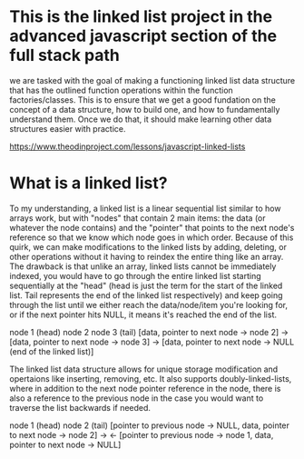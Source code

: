 # This is the linked list project in the advanced javascript section of the full stack path
we are tasked with the goal of making a functioning linked list data structure that 
has the outlined function operations within the function factories/classes. This is to ensure that 
we get a good fundation on the concept of a data structure, how to build one, and how to 
fundamentally understand them. Once we do that, it should make learning other data structures
easier with practice.

https://www.theodinproject.com/lessons/javascript-linked-lists


<!-- I re-read the linked list factory functions and it does involve creating nodes with the passed value. -->

# What is a linked list?
To my understanding, a linked list is a linear sequential list similar to how 
arrays work, but with "nodes" that contain 2 main items: the data (or whatever 
the node contains) and the "pointer" that points to the next node's reference so that 
we know which node goes in which order. Because of this quirk, we can make modifications 
to the linked lists by adding, deleting, or other operations without it having to 
reindex the entire thing like an array. The drawback is that unlike an array, 
linked lists cannot be immediately indexed, you would have to go through the entire 
linked list starting sequentially at the "head" (head is just the term for the start of the 
linked list. Tail represents the end of the linked list respectively) and keep going through the 
list until we either reach the data/node/item you're looking for, or if the next pointer hits NULL,
it means it's reached the end of the list. 

node 1 (head)                               node 2                                      node 3  (tail)
[data, pointer to next node -> node 2]  ->  [data, pointer to next node -> node 3]  ->  [data, pointer to next node -> NULL (end of the linked list)]

The linked list data structure allows for unique storage modification and opertaions like inserting, removing, etc. It also supports
doubly-linked-lists, where in addition to the next node pointer reference in the node, there is also a reference to the previous node
in the case you would want to traverse the list backwards if needed. 

node 1 (head)                                                                    node 2 (tail)
[pointer to previous node -> NULL, data, pointer to next node -> node 2] ->   <- [pointer to previous node -> node 1, data, pointer to next node -> NULL]
